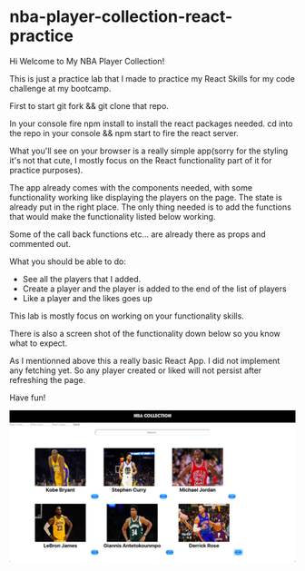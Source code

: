 # nba-player-collection-react-practice

Hi Welcome to My NBA Player Collection!

This is just a practice lab that I made to practice my React Skills for my code challenge at my bootcamp.

First to start git fork && git clone that repo.

In your console fire npm install to install the react packages needed. cd into the repo in your console && npm start to fire the react server.

What you'll see on your browser is a really simple app(sorry for the styling it's not that cute, I mostly focus on the React functionality part of it for practice purposes).

The app already comes with the components needed, with some functionality working like displaying the players on the page. The state is already put in the right place. The only thing needed is to add the functions that would make the functionality listed below working.

Some of the call back functions etc... are already there as props and commented out.

What you should be able to do:
- See all the players that I added.
- Create a player and the player is added to the end of the list of players
- Like a player and the likes goes up

This lab is mostly focus on working on your functionality skills.

There is also a screen shot of the functionality down below so you know what to expect.

As I mentionned above this a really basic React App. I did not implement any fetching yet. So any player created or liked will not persist after refreshing the page.


Have fun!

![Showing functionality](screenshot.png)
